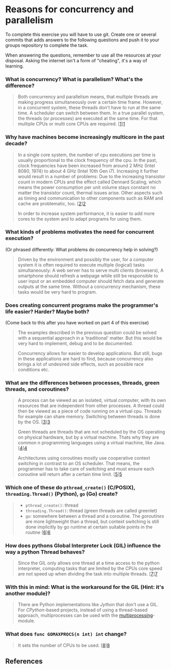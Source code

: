 # Reasons for concurrency and parallelism


To complete this exercise you will have to use git. Create one or several commits that adds answers to the following questions and push it to your groups repository to complete the task.

When answering the questions, remember to use all the resources at your disposal. Asking the internet isn't a form of "cheating", it's a way of learning.

 ### What is concurrency? What is parallelism? What's the difference?
 > Both concurrency and parallelism means, that multiple threads are making progress simultaneously over a certain time frame. However, in a concurrent system, these threads don't have to run at the same time. A scheduler can switch between them.
 > In a true parallel system, the threads (or processes) are executed at the same time. For that multiple CPUs or multi core CPUs are required. [[1]][1]

 ### Why have machines become increasingly multicore in the past decade?
 > In a single core system, the number of cpu executions per time is usually proportional to the clock frequency of the cpu. In the past, clock frequencies have been increased from around 2 MHz (Intel 8080, 1974) to about 4 GHz (Intel 10th Gen i7). Increasing it further would result in a number of problems: Due to the increasing transistor count in modern CPUs and the effect called Dennard Scaling, which means the power consumption per unit volume stays constant no matter the transistor count, thermal issues arise. Other aspects such as timing and communication to other components such as RAM and cache are problematic, too. [[2]][2]
 >
 > In order to increase system performance, it is easier to add more cores to the system and to adapt programs for using them.

 ### What kinds of problems motivates the need for concurrent execution?
 (Or phrased differently: What problems do concurrency help in solving?)
 > Driven by the environment and possibly the user, for a computer system it is often required to execute multiple (logical) tasks simultaneously: A web server has to serve multi clients (browsers), A smartphone should refresh a webpage while still be responsible to user input or an embedded computer should fetch data and generate outputs at the same time.
 > Without a concurrency mechanism, these tasks would be very hard to program.

 ### Does creating concurrent programs make the programmer's life easier? Harder? Maybe both?
 (Come back to this after you have worked on part 4 of this exercise)
 > The examples described in the previous question could be solved with a sequential approach in a 'traditional' matter. But this would be very hard to implement, debug and to be documented.
 >
 > Concurrency allows for easier to develop applications. But still, bugs in these applications are hard to find, because concurrency also brings a lot of undesired side effects, such as possible race conditions etc.

 ### What are the differences between processes, threads, green threads, and coroutines?
 > A process can be viewed as an isolated, virtual computer, with its own resources that are independent from other processes. A thread could then be viewed as a piece of code running on a virtual cpu. Threads for example can share memory. Switching between threads is done by the OS. [[3]][3]
 >
 > Green threads are threads that are not scheduled by the OS operating on physical hardware, but by a virtual machine. Thats why they are common n programming languages using a virtual machine, like Java. [[4]][4]
 >
 > Architectures using coroutines mostly use cooperative context switching in contrast to an OS scheduler. That means, the programmer has to take care of switching and must ensure each coroutine will return after a certain time limit. [[5]][5]

 ### Which one of these do `pthread_create()` (C/POSIX), `threading.Thread()` (Python), `go` (Go) create?
 > * `pthread_create()`: thread
 > * `threading.Thread()`: thread (green threads are called greenlet)
 > * `go`: somewhere between a thread and a coroutine. The *goroutines* are more lightweight than a thread, but context switching is still done implicitly by go runtime at certain suitable points in the routine [[6]][6]

 ### How does pythons Global Interpreter Lock (GIL) influence the way a python Thread behaves?
 > Since the GIL only allows one thread at a time access to the python interpreter, computing tasks that are limited by the CPUs core speed are not speed up when dividing the task into multiple threads. [[7]][7]

 ### With this in mind: What is the workaround for the GIL (Hint: it's another module)?
 > There are Python implementations like *Jython* that don't use a GIL. For *CPython*-based projects, instead of using a thread-based approach, multiprocesses can be used with the [multiprocessing](https://docs.python.org/2/library/multiprocessing.html)-module.

 ### What does `func GOMAXPROCS(n int) int` change? 
 > It sets the number of CPUs to be used. [[8]][8]



## References

[1]: https://docs.oracle.com/cd/E19455-01/806-5257/6je9h032b/index.html
[2]: https://www.micron.com/about/blog/2018/october/metamorphosis-of-an-industry-part-two-moores-law
[3]: https://web.mit.edu/6.005/www/fa14/classes/17-concurrency/
[4]: https://c9x.me/articles/gthreads/intro.html
[5]: https://www.boost.org/doc/libs/1_55_0/libs/coroutine/doc/html/coroutine/overview.html
[6]: https://stackoverflow.com/questions/18058164/is-a-go-goroutine-a-coroutine
[7]: https://realpython.com/python-gil/
[8]: https://golang.org/pkg/runtime/#GOMAXPROCS